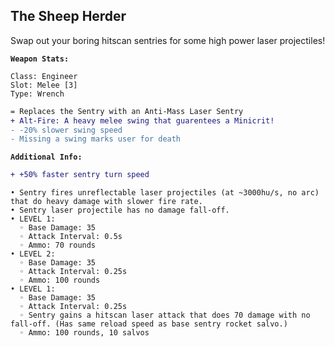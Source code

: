 ## The Sheep Herder
Swap out your boring hitscan sentries for some high power laser projectiles!

**`Weapon Stats:`**
```
Class: Engineer
Slot: Melee [3]
Type: Wrench
```
```diff
= Replaces the Sentry with an Anti-Mass Laser Sentry
+ Alt-Fire: A heavy melee swing that guarentees a Minicrit!
- -20% slower swing speed
- Missing a swing marks user for death
```

**`Additional Info:`**
```diff
+ +50% faster sentry turn speed
```
```
• Sentry fires unreflectable laser projectiles (at ~3000hu/s, no arc) that do heavy damage with slower fire rate.
• Sentry laser projectile has no damage fall-off.
• LEVEL 1:
  ◦ Base Damage: 35
  ◦ Attack Interval: 0.5s
  ◦ Ammo: 70 rounds
• LEVEL 2:
  ◦ Base Damage: 35
  ◦ Attack Interval: 0.25s
  ◦ Ammo: 100 rounds
• LEVEL 1:
  ◦ Base Damage: 35
  ◦ Attack Interval: 0.25s
  ◦ Sentry gains a hitscan laser attack that does 70 damage with no fall-off. (Has same reload speed as base sentry rocket salvo.)
  ◦ Ammo: 100 rounds, 10 salvos
```
